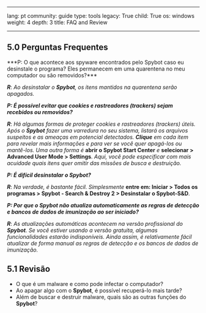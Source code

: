 

---

lang: pt
community: guide
type: tools
legacy: True
child: True
os: windows
weight: 4
depth: 3
title: FAQ and Review

---

<a name="4.1"></a>
## 5.0 Perguntas Frequentes ##
 
<div class="background" markdown="1">
***P: O que acontece aos spyware encontrados pelo Spybot caso eu desinstale o programa? Eles permanecem em uma quarentena no meu computador ou são removidos?***

***R***: *Ao desinstalar o **Spybot**, os itens mantidos na quarentena serão apagados.*

***P: É possível evitar que cookies e rastreadores (trackers) sejam recebidos ou removidos?***

***R***: *Há algumas formas de proteger cookies e rastreadores (trackers) úteis. Após o **Spybot** fazer uma varredura no seu sistema, listará os arquivos suspeitos e as ameaças em potencial detectados. **Clique** em cada item para revelar mais informações e para ver se você quer apagá-los ou mantê-los. Uma outra forma é* **abrir o Spybot Start Center** *e* **selecionar > Advanced User Mode > Settings**. *Aqui, você pode especificar com mais acuidade quais itens quer omitir das missões de busca e destruição.*

***P: É difícil desinstalar o Spybot?***

***R***: *Na verdade, é bastante fácil. Simplesmente* **entre em: Iniciar > Todos os programas > Spybot - Search & Destroy 2 > Desinstalar o Spybot-S&D**. 

***P: Por que o Spybot não atualiza automaticamente as regras de detecção e bancos de dados de imunização ao ser iniciado?***

***R***: *As atualizações automáticas acontecem na versão profissional do **Spybot**. Se você estiver usando a versão gratuita, algumas funcionalidades estarão indisponíveis. Ainda assim, é relativamente fácil atualizar de forma manual as regras de detecção e os bancos de dados de imunização.*
</div>

<a name="5.1"></a>
## 5.1 Revisão ##

- O que é um malware e como pode infectar o computador?
- Ao apagar algo com o **Spybot**, é possível recuperá-lo mais tarde?
- Além de buscar e destruir malware, quais são as outras funções do **Spybot**?


